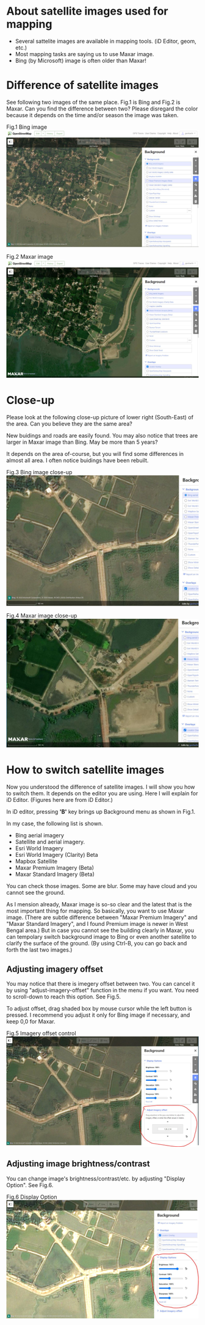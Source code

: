 # About satellite images used for mapping

* Several sattelite images are available in mapping tools. (iD Editor, geom, etc.)
* Most mapping tasks are saying us to use Maxar image. 
* Bing (by Microsoft) image is often older than Maxar!

# Difference of satellite images

See following two images of the same place. Fig.1 is Bing and Fig.2 is Maxar.
Can you find the difference between two?
Please disregard the color because it depends on the time and/or season the image was taken.

Fig.1 Bing image
![Bing1](/satellite/Bing1.JPG)

Fig.2 Maxar image
![Maxar1](/satellite/Maxar1.JPG)

# Close-up

Please look at the following close-up picture of lower right (South-East) of the area.
Can you believe they are the same area?

New buidings and roads are easily found.
You may also notice that trees are larger in Maxar image than Bing. May be more than 5 years?

It depends on the area of-course, but you will find some differences in almost all area.
I often notice buidings have been rebuilt.

Fig.3 Bing image close-up
![Bing2](/satellite/Bing2.JPG)

Fig.4 Maxar image close-up
![Maxar2](/satellite/Maxar2.JPG)

# How to switch satellite images
Now you understood the difference of satellite images.
I will show you how to switch them.
It depends on the editor you are using.
Here I will explain for iD Editor. (Figures here are from iD Editor.)

In iD editor, pressing **'B'** key brings up Background menu as shown in Fig.1.

In my case, the following list is shown.
* Bing aerial imagery
* Satellite and aerial imagery.
* Esri World Imagery
* Esri World Imagery (Clarity) Beta
* Mapbox Satellite
* Maxar Premium Imagery (Beta)
* Maxar Standard Imagery (Beta)

You can check those images.
Some are blur. Some may have cloud and you cannot see the ground.

As I mension already, Maxar image is so-so clear and the latest that is the most important thing for mapping.
So basically, you want to use Maxar image.
(There are subtle difference between "Maxar Premium Imagery" and "Maxar Standard Imagery", and I found Premium image is newer in West Bengal area.)
But in case you cannot see the building clearly in Maxar, you can tempolary switch background image to Bing or even another satellite to clarify the surface of the ground. (By using Ctrl-B, you can go back and forth the last two images.)

## Adjusting imagery offset
You may notice that there is imegery offset between two.
You can cancel it by using "adjust-imagery-offset" function in the menu if you want.
You need to scroll-down to reach this option. See Fig.5.

To adjust offset, drag shaded box by mouse cursor while the left button is pressed.
I recommend you adjust it only for Bing image if necessary, and keep 0,0 for Maxar.

Fig.5 Imagery offset control
![ImageryOffsetControl](/satellite/adjust-imagery-offset.JPG)

## Adjusting image brightness/contrast
You can change image's brightness/contrast/etc. by adjusting "Display Option".
See Fig.6.

Fig.6 Display Option
![DisplayOption](/satellite/display_option.JPG)




